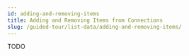 ```yaml
---
id: adding-and-removing-items
title: Adding and Removing Items from Connections
slug: /guided-tour/list-data/adding-and-removing-items/
---
```

TODO

